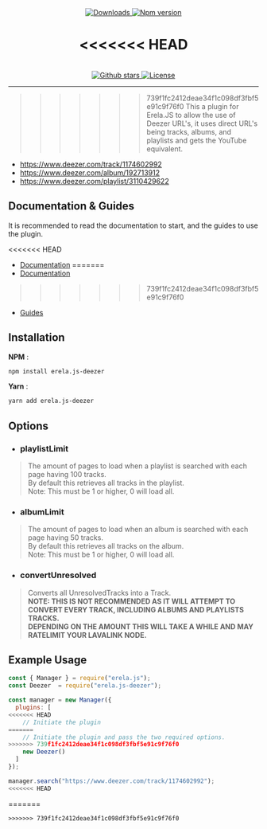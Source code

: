 <div align = "center">
<a href="https://www.npmjs.com/package/erela.js-deezer">
<img src="https://img.shields.io/npm/dw/erela.js-deezer?color=CC3534&logo=npm&style=for-the-badge" alt="Downloads">
</a>

<a href="https://www.npmjs.com/package/erela.js-deezer">
<img src="https://img.shields.io/npm/v/erela.js-deezer?color=red&label=Version&logo=npm&style=for-the-badge" alt="Npm version">
</a>

<<<<<<< HEAD
=======
<br>

<a href="https://github.com/WearifulCupid0/erela.js-deezer">
<img src="https://img.shields.io/github/stars/wearifulcupid0/erela.js-deezer?color=333&logo=github&style=for-the-badge" alt="Github stars">
</a>

<a href="https://github.com/WearifulCupid0/erela.js-deezer/blob/master/LICENSE">
<img src="https://img.shields.io/github/license/wearifulcupid0/erela.js-deezer?color=6e5494&logo=github&style=for-the-badge" alt="License">
</a>
<hr>
</div>

>>>>>>> 739f1fc2412deae34f1c098df3fbf5e91c9f76f0
This a plugin for Erela.JS to allow the use of Deezer URL's, it uses direct URL's being tracks, albums, and playlists and gets the YouTube equivalent.

- https://www.deezer.com/track/1174602992
- https://www.deezer.com/album/192713912
- https://www.deezer.com/playlist/3110429622

## Documentation & Guides

It is recommended to read the documentation to start, and the guides to use the plugin.

<<<<<<< HEAD
- [Documentation](https://solaris.codes/projects/erelajs/docs/gettingstarted.html#getting-started 'Erela.js Documentation') 
=======
- [Documentation](https://solaris.codes/projects/erelajs/docs/gettingstarted.html 'Erela.js Documentation') 
>>>>>>> 739f1fc2412deae34f1c098df3fbf5e91c9f76f0

- [Guides](https://solaris.codes/projects/erelajs/guides/introduction.html 'Erela.js Guides')

## Installation

**NPM** :
```sh
npm install erela.js-deezer
```

**Yarn** :
```sh
yarn add erela.js-deezer
```

## Options

- ### playlistLimit
> The amount of pages to load when a playlist is searched with each page having 100 tracks. \
> By default this retrieves all tracks in the playlist. \
> Note: This must be 1 or higher, 0 will load all.

- ### albumLimit
> The amount of pages to load when an album is searched with each page having 50 tracks. \
> By default this retrieves all tracks on the album. \
> Note: This must be 1 or higher, 0 will load all.

- ### convertUnresolved
> Converts all UnresolvedTracks into a Track. \
> **NOTE: THIS IS NOT RECOMMENDED AS IT WILL ATTEMPT TO CONVERT EVERY TRACK, INCLUDING ALBUMS AND PLAYLISTS TRACKS.** \
> **DEPENDING ON THE AMOUNT THIS WILL TAKE A WHILE AND MAY RATELIMIT YOUR LAVALINK NODE.**

## Example Usage

```javascript
const { Manager } = require("erela.js");
const Deezer  = require("erela.js-deezer");

const manager = new Manager({
  plugins: [
<<<<<<< HEAD
    // Initiate the plugin
=======
    // Initiate the plugin and pass the two required options.
>>>>>>> 739f1fc2412deae34f1c098df3fbf5e91c9f76f0
    new Deezer()
  ]
});

manager.search("https://www.deezer.com/track/1174602992");
<<<<<<< HEAD
```
=======
```
>>>>>>> 739f1fc2412deae34f1c098df3fbf5e91c9f76f0
